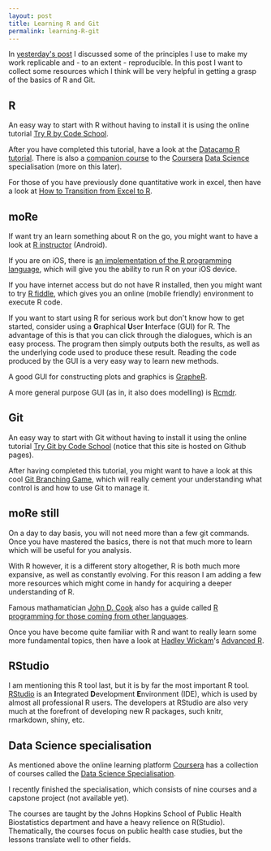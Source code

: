 ```yaml
---
layout: post
title: Learning R and Git
permalink: learning-R-git
---
```


In [yesterday's post](/replicable-development-economics) I discussed some of the principles I use to make my work replicable and - to an extent - reproducible.
In this post I want to collect some resources which I think will be very helpful in getting a grasp of the basics of R and Git.


R
----------------------
An easy way to start with R without having to install it is using the online tutorial
[Try R by Code School](http://tryr.codeschool.com/).

After you have completed this tutorial, have a look at the [Datacamp R tutorial](https://www.datacamp.com/courses/introduction-to-r).
There is also a [companion course](https://www.datacamp.com/courses/data-analysis-and-statistical-inference_mine-cetinkaya-rundel-by-datacamp) to the [Coursera](https://www.coursera.org/) [Data Science](https://www.coursera.org/specialization/jhudatascience/1) specialisation (more on this later).

For those of you have previously done quantitative work in excel, then have a look at [How to Transition from Excel to R](https://districtdatalabs.silvrback.com/intro-to-r-for-microsoft-excel-users).



moRe
----------------------
If want try an learn something about R on the go, you might want to have a look at [R instructor](https://play.google.com/store/apps/details?id=appinventor.ai_RInstructor.R2) (Android).

If you are on iOS, there is
[an implementation of the R programming language](https://itunes.apple.com/us/app/r-programming-language/id540809637),
which will give you the ability to run R on your iOS device.

If you have internet access but do not have R installed, then you might want to try [R fiddle](http://www.r-fiddle.org/),
which gives you an online (mobile friendly) environment to execute R code.

If you want to start using R for serious work but don't know how to get started,
consider using a **G**raphical **U**ser **I**nterface (GUI) for R.
The advantage of this is that you can click through the dialogues, which is an easy process.
The program then simply outputs both the results, as well as the underlying code used to produce these result.
Reading the code produced by the GUI is a very easy way to learn new methods.

A good GUI for constructing plots and graphics is [GrapheR](http://cran.r-project.org/web/packages/GrapheR/vignettes/manual_en.pdf).

A more general purpose GUI (as in, it also does modelling) is [Rcmdr](http://socserv.mcmaster.ca/jfox/Misc/Rcmdr/).


Git
---------------------------------
An easy way to start with Git without having to install it using the online tutorial
[Try Git by Code School](https://try.github.io/) (notice that this site is hosted on Github pages).

After having completed this tutorial, you might want to have a look at this cool [Git Branching Game](http://pcottle.github.io/learnGitBranching/),
which will really cement your understanding what control is and how to use Git to manage it.


moRe still
----------------------------------------
On a day to day basis, you will not need more than a few git commands.
Once you have mastered the basics,
there is not that much more to learn which will be useful for you analysis.

With R however, it is a different story altogether, R is both much more expansive,
as well as constantly evolving.
For this reason I am adding a few more resources which might come in handy for acquiring a deeper understanding of R.

Famous mathamatician [John D. Cook](http://www.johndcook.com/) also has a guide called
[R programming for those coming from other languages](http://www.johndcook.com/R_language_for_programmers.html).

Once you have become quite familiar with R and want to really learn some more fundamental topics,
then have a look at [Hadley Wickam](http://had.co.nz/)'s [Advanced R](http://adv-r.had.co.nz/).


RStudio
-----------------------------
I am mentioning this R tool last, but it is by far the most important R tool.
[RStudio](http://www.rstudio.com/) is an **I**ntegrated **D**evelopment **E**nvironment (IDE),
which is used by almost all professional R users.
The developers at RStudio are also very much at the forefront of developing new R packages, such knitr, rmarkdown, shiny, etc.


Data Science specialisation
-----------------------------
As mentioned above the online learning platform [Coursera](https://www.coursera.org/) has a collection of courses called the [Data Science Specialisation](https://www.coursera.org/specialization/jhudatascience/1).

I recently finished the specialisation, which consists of nine courses and a capstone project (not available yet).

The courses are taught by the Johns Hopkins School of Public Health Biostatistics department and have a heavy relience on R(Studio).
Thematically, the courses focus on public health case studies, but the lessons translate well to other fields.
